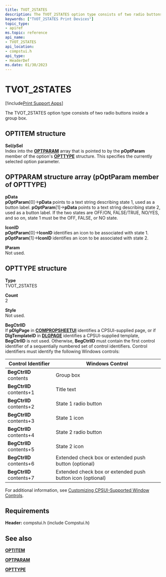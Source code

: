```yaml
---
title: TVOT_2STATES
description: The TVOT_2STATES option type consists of two radio buttons inside a group box.
keywords: ["TVOT_2STATES Print Devices"]
topic_type:
- apiref
ms.topic: reference
api_name:
- TVOT_2STATES
api_location:
- compstui.h
api_type:
- HeaderDef
ms.date: 01/30/2023
---
```


# TVOT_2STATES

[!include[Print Support Apps](../includes/print-support-apps.md)]

The TVOT_2STATES option type consists of two radio buttons inside a group box.

## OPTITEM structure  

**Sel/pSel**  
Index into the [**OPTPARAM**](/windows-hardware/drivers/ddi/compstui/ns-compstui-_optparam) array that is pointed to by the **pOptParam** member of the option's [**OPTTYPE**](/windows-hardware/drivers/ddi/compstui/ns-compstui-_opttype) structure. This specifies the currently selected option parameter.

## OPTPARAM structure array (pOptParam member of OPTTYPE)  

**pData**  
**pOptParam**\[0\]->**pData** points to a text string describing state 1, used as a button label. **pOptParam**\[1\]->**pData** points to a text string describing state 2, used as a button label. If the two states are OFF/ON, FALSE/TRUE, NO/YES, and so on, state 1 must be the OFF, FALSE, or NO state.

**IconID**  
**pOptParam**\[0\]->**IconID** identifies an icon to be associated with state 1. **pOptParam**\[1\]->**IconID** identifies an icon to be associated with state 2.

**lParam**  
Not used.

## OPTTYPE structure  

**Type**  
TVOT_2STATES

**Count**  
2

**Style**  
Not used.

**BegCtrlID**  
If **pDlgPage** in [**COMPROPSHEETUI**](/windows-hardware/drivers/ddi/compstui/ns-compstui-_compropsheetui) identifies a CPSUI-supplied page, or if **DlgTemplateID** in [**DLGPAGE**](/windows-hardware/drivers/ddi/compstui/ns-compstui-_dlgpage) identifies a CPSUI-supplied template, **BegCtrlID** is not used. Otherwise, **BegCtrlID** must contain the first control identifier of a sequentially numbered set of control identifiers. Control identifiers must identify the following Windows controls:

| Control Identifier | Windows Control |
|--|--|
| **BegCtrlID** contents | Group box |
| **BegCtrlID** contents+1 | Title text |
| **BegCtrlID** contents+2 | State 1 radio button |
| **BegCtrlID** contents+3 | State 1 icon |
| **BegCtrlID** contents+4 | State 2 radio button |
| **BegCtrlID** contents+5 | State 2 icon |
| **BegCtrlID** contents+6 | Extended check box or extended push button (optional) |
| **BegCtrlID** contents+7 | Extended check box or extended push button icon (optional) |

For additional information, see [Customizing CPSUI-Supported Window Controls](./customizing-cpsui-supported-window-controls.md).

## Requirements

**Header:** compstui.h (include Compstui.h)

## See also

[**OPTITEM**](/windows-hardware/drivers/ddi/compstui/ns-compstui-_optitem)

[**OPTPARAM**](/windows-hardware/drivers/ddi/compstui/ns-compstui-_optparam)

[**OPTTYPE**](/windows-hardware/drivers/ddi/compstui/ns-compstui-_opttype)
